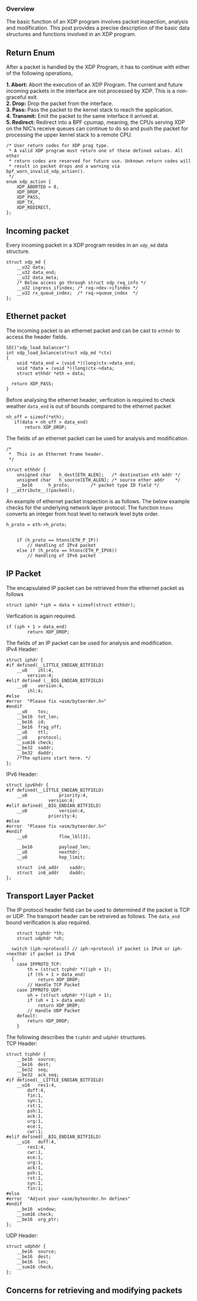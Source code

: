 ### Overview

The basic function of an XDP program involves packet inspection, analysis and modification. This post provides a precise description of the basic data structures and functions involved in an XDP program.


## Return Enum

After a packet is handled by the XDP Program, it has to continue with either of the following operations,

**1. Abort:** Abort the execution of an XDP Program. The current and future incoming packets in the interface are not processed by XDP. This is a non-graceful exit. \
**2. Drop:** Drop the packet from the interface. \
**3. Pass:** Pass the packet to the kernel stack to reach the application. \
**4. Transmit:** Emit the packet to the same interface it arrived at. \
**5. Redirect:** Redirect into a BPF cpumap, meaning, the CPUs serving XDP on the NIC’s receive queues can continue to do so and push the packet for processing the upper kernel stack to a remote CPU. 

```
/* User return codes for XDP prog type.
 * A valid XDP program must return one of these defined values. All other
 * return codes are reserved for future use. Unknown return codes will
 * result in packet drops and a warning via bpf_warn_invalid_xdp_action().
 */
enum xdp_action {
	XDP_ABORTED = 0,
	XDP_DROP,
	XDP_PASS,
	XDP_TX,
	XDP_REDIRECT,
};
```

## Incoming packet

Every incoming packet in a XDP program resides in an `xdp_md` data structure.

```
struct xdp_md {
	__u32 data;
	__u32 data_end;
	__u32 data_meta;
	/* Below access go through struct xdp_rxq_info */
	__u32 ingress_ifindex; /* rxq->dev->ifindex */
	__u32 rx_queue_index;  /* rxq->queue_index  */
};
```
## Ethernet packet

The incoming packet is an ethernet packet and can be cast to `ethhdr` to access the header fields.

```
SEC("xdp_load_balancer")
int xdp_load_balance(struct xdp_md *ctx)
{
	void *data_end = (void *)(long)ctx->data_end;
	void *data = (void *)(long)ctx->data;
	struct ethhdr *eth = data;
  
  return XDP_PASS;
}
```

Before analysing the ethernet header, verfication is required to check weather `data_end` is out of bounds compared to the ethernet packet
 ```
 nh_off = sizeof(*eth);
	if(data + nh_off > data_end)
		return XDP_DROP;
 ```
 
The fields of an ethernet packet can be used for analysis and modification.

```
/*
 *	This is an Ethernet frame header.
 */

struct ethhdr {
	unsigned char	h_dest[ETH_ALEN];	/* destination eth addr	*/
	unsigned char	h_source[ETH_ALEN];	/* source ether addr	*/
	__be16		h_proto;		/* packet type ID field	*/
} __attribute__((packed));
```

An example of ethernet packet inspection is as follows. The below example checks for the underlying network layer protocol. The function `htons` converts an integer from host level to network level byte order.
```
h_proto = eth->h_proto;


	if (h_proto == htons(ETH_P_IP))
		// Handling of IPv4 packet
	else if (h_proto == htons(ETH_P_IPV6))
		// Handling of IPv6 packet
```

## IP Packet

The encapsulated IP packet can be retrieved from the ethernet packet as follows
```
struct iphdr *iph = data + sizeof(struct ethhdr);
```

Verfication is again required.
```
if (iph + 1 > data_end)
		return XDP_DROP;
```

The fields of an IP packet can be used for analysis and modification. \
IPv4 Header:

```
struct iphdr {
#if defined(__LITTLE_ENDIAN_BITFIELD)
	__u8	ihl:4,
		version:4;
#elif defined (__BIG_ENDIAN_BITFIELD)
	__u8	version:4,
  		ihl:4;
#else
#error	"Please fix <asm/byteorder.h>"
#endif
	__u8	tos;
	__be16	tot_len;
	__be16	id;
	__be16	frag_off;
	__u8	ttl;
	__u8	protocol;
	__sum16	check;
	__be32	saddr;
	__be32	daddr;
	/*The options start here. */
};
```
IPv6 Header:
```
struct ipv6hdr {
#if defined(__LITTLE_ENDIAN_BITFIELD)
	__u8			priority:4,
				version:4;
#elif defined(__BIG_ENDIAN_BITFIELD)
	__u8			version:4,
				priority:4;
#else
#error	"Please fix <asm/byteorder.h>"
#endif
	__u8			flow_lbl[3];

	__be16			payload_len;
	__u8			nexthdr;
	__u8			hop_limit;

	struct	in6_addr	saddr;
	struct	in6_addr	daddr;
};
```

## Transport Layer Packet
The IP protocol header field can be used to determined if the packet is TCP or UDP. The transport header can be retreived as follows. The `data_end` bound verification is also required.
```
	struct tcphdr *th;
	struct udphdr *uh;
  
  switch (iph->protocol) // iph->protocol if packet is IPv4 or iph->nexthdr if packet is IPv6
  {
	case IPPROTO_TCP:
		th = (struct tcphdr *)(iph + 1);
		if (th + 1 > data_end)
			return XDP_DROP;
		// Handle TCP Packet
	case IPPROTO_UDP:
		uh = (struct udphdr *)(iph + 1);
		if (uh + 1 > data_end)
			return XDP_DROP;
		// Handle UDP Packet
	default:
		return XDP_DROP;
	}
```
The following describes the `tcphdr` and `udphdr` structures. \
TCP Header:
```
struct tcphdr {
	__be16	source;
	__be16	dest;
	__be32	seq;
	__be32	ack_seq;
#if defined(__LITTLE_ENDIAN_BITFIELD)
	__u16	res1:4,
		doff:4,
		fin:1,
		syn:1,
		rst:1,
		psh:1,
		ack:1,
		urg:1,
		ece:1,
		cwr:1;
#elif defined(__BIG_ENDIAN_BITFIELD)
	__u16	doff:4,
		res1:4,
		cwr:1,
		ece:1,
		urg:1,
		ack:1,
		psh:1,
		rst:1,
		syn:1,
		fin:1;
#else
#error	"Adjust your <asm/byteorder.h> defines"
#endif	
	__be16	window;
	__sum16	check;
	__be16	urg_ptr;
};
```
UDP Header:
```
struct udphdr {
	__be16	source;
	__be16	dest;
	__be16	len;
	__sum16	check;
};
```
## Concerns for retrieving and modifying packets
